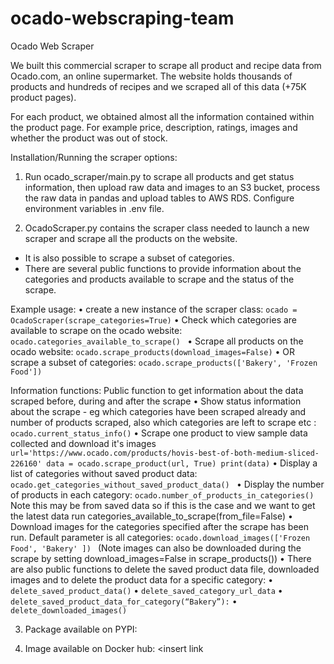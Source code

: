 # ocado-webscraping-team

Ocado Web Scraper

We built this commercial scraper to scrape all product and recipe data from Ocado.com, an online supermarket. The website holds thousands of products and hundreds of recipes and we scraped all of this data (+75K product pages).

For each product, we obtained almost all the information contained within the product page. For example price, description, ratings, images and whether the product was out of stock. 

Installation/Running the scraper options:


1) Run ocado_scraper/main.py to scrape all products and get status information, then upload raw data and images to an S3 bucket, process the raw data in pandas and upload tables to AWS RDS. Configure environment variables in .env file. 

2) OcadoScraper.py contains the scraper class needed to launch a new scraper and scrape all the products on the website. 
 - It is also possible to scrape a subset of categories.
 - There are several public functions to provide information about the categories and products available to scrape and the status of the scrape.


Example usage: 
	•	create a new instance of the scraper class: 
     	``` ocado = OcadoScraper(scrape_categories=True) ```
	•	Check which categories are available to scrape on the ocado website: 
     	```ocado.categories_available_to_scrape() ```
	•	Scrape all products on the ocado website: 
     	```ocado.scrape_products(download_images=False)```
	•	OR scrape a subset of categories: 
     	```ocado.scrape_products(['Bakery', 'Frozen Food'])```

Information functions:
Public function to get information about the data scraped before, during and after the scrape
	•	Show status information about the scrape - eg which categories have been scraped already and number of products scraped, also which categories are left to scrape etc : ```ocado.current_status_info()```
	•	Scrape one product to view sample data collected and download it's images
		```url='https://www.ocado.com/products/hovis-best-of-both-medium-sliced-226160'
		   data = ocado.scrape_product(url, True)
		   print(data)```
	•	Display a list of categories without saved product data: ```ocado.get_categories_without_saved_product_data() ```
	•	Display the number of products in each category: ```ocado.number_of_products_in_categories() ``` Note this may be from saved data so if this is the  		     case and we want to get the latest data run categories_available_to_scrape(from_file=False)
	•	Download images for the categories specified after the scrape has been run. Default parameter is all categories: 
	        ```ocado.download_images(['Frozen Food', 'Bakery' ]) ``` (Note images can also be downloaded during the scrape by setting download_images=False in 		   scrape_products())
	•	There are also public functions to delete the saved product data file, downloaded images and to delete the product data for a specific category:
	•	```delete_saved_product_data()```
	•	```delete_saved_category_url_data```
	•	```delete_saved_product_data_for_category(“Bakery”):```
	•	```delete_downloaded_images()```


3) Package available on PYPI:  <insert link>

4) Image available on Docker hub: <insert link






